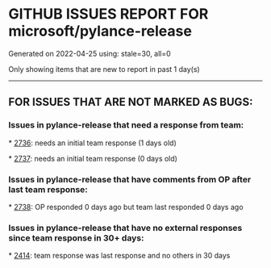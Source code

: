 
# GITHUB ISSUES REPORT FOR microsoft/pylance-release


Generated on 2022-04-25 using: stale=30, all=0


Only showing items that are new to report in past 1 day(s)


---

## FOR ISSUES THAT ARE NOT MARKED AS BUGS:


### Issues in pylance-release that need a response from team:


\* [2736](https://github.com/microsoft/pylance-release/issues/2736 "suggestion and autocompletion of magic (dunder) methods"): needs an initial team response (1 days old)

\* [2737](https://github.com/microsoft/pylance-release/issues/2737 "Activating Pylance leading &quot;Runing file renaming  participants forever&quot; and a slowly speed on editing file names."): needs an initial team response (0 days old)

### Issues in pylance-release that have comments from OP after last team response:


\* [2738](https://github.com/microsoft/pylance-release/issues/2738 "error when class member name is same as type"): OP responded 0 days ago but team last responded 0 days ago

### Issues in pylance-release that have no external responses since team response in 30+ days:


\* [2414](https://github.com/microsoft/pylance-release/issues/2414 "Pylance Extension High CPU"): team response was last response and no others in 30 days
